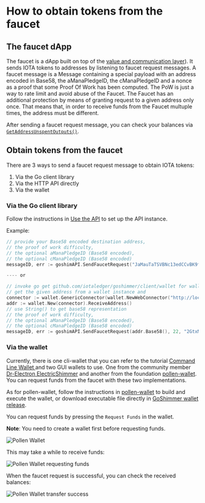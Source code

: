 # How to obtain tokens from the faucet

## The faucet dApp
The faucet is a dApp built on top of the [value and communication layer](../apis/communication.md)). It sends IOTA tokens to addresses by listening to faucet request messages. A faucet message is a Message containing a special payload with an address encoded in Base58, the aManaPledgeID, the cManaPledgeID and a nonce as a proof that some Proof Of Work has been computed. The PoW is just a way to rate limit and avoid abuse of the Faucet. The Faucet has an additional protection by means of granting request to a given address only once. That means that, in order to receive funds from the Faucet multuple times, the address must be different.

After sending a faucet request message, you can check your balances via [`GetAddressUnspentOutputs()`](../apis/ledgerstate.md).

## Obtain tokens from the faucet
There are 3 ways to send a faucet request message to obtain IOTA tokens:
1. Via the Go client library
2. Via the HTTP API directly
3. Via the wallet

### Via the Go client library
Follow the instructions in [Use the API](../apis/api.md) to set up the API instance. 

Example:
```go
// provide your Base58 encoded destination address,
// the proof of work difficulty,
// the optional aManaPledgeID (Base58 encoded),
// the optional cManaPledgeID (Base58 encoded)
messageID, err := goshimAPI.SendFaucetRequest("JaMauTaTSVBNc13edCCvBK9fZxZ1KKW5fXegT1B7N9jY", 22, "2GtxMQD94KvDH1SJPJV7icxofkyV1njuUZKtsqKmtux5", "2GtxMQD94KvDH1SJPJV7icxofkyV1njuUZKtsqKmtux5")

---- or

// invoke go get github.com/iotaledger/goshimmer/client/wallet for wallet usage
// get the given address from a wallet instance and
connector := wallet.GenericConnector(wallet.NewWebConnector("http://localhost:8080"))
addr := wallet.New(connector).ReceiveAddress()
// use String() to get base58 representation
// the proof of work difficulty,
// the optional aManaPledgeID (Base58 encoded),
// the optional cManaPledgeID (Base58 encoded)
messageID, err := goshimAPI.SendFaucetRequest(addr.Base58(), 22, "2GtxMQD94KvDH1SJPJV7icxofkyV1njuUZKtsqKmtux5", "2GtxMQD94KvDH1SJPJV7icxofkyV1njuUZKtsqKmtux5")
```

### Via the wallet
Currently, there is one cli-wallet that you can refer to the tutorial [Command Line Wallet
](./wallet.md) and two GUI wallets to use. One from the community member [Dr-Electron ElectricShimmer](https://github.com/Dr-Electron/ElectricShimmer) and another from the foundation [pollen-wallet](https://github.com/iotaledger/pollen-wallet/tree/master). You can request funds from the faucet with these two implementations.

As for pollen-wallet, follow the instructions in [pollen-wallet](https://github.com/iotaledger/pollen-wallet/tree/master) to build and execute the wallet, or download executable file directly in [GoShimmer wallet release](https://github.com/iotaledger/pollen-wallet/releases).

You can request funds by pressing the `Request Funds` in the wallet.

**Note**: You need to create a wallet first before requesting funds.

![Pollen Wallet](/img/tutorials/request_funds/pollen_wallet.png "Pollen Wallet")


This may take a while to receive funds:

![Pollen Wallet requesting funds](/img/tutorials/request_funds/pollen_wallet_requesting_funds.png "Pollen Wallet requesting funds")

When the faucet request is successful, you can check the received balances:

![Pollen Wallet transfer success](/img/tutorials/request_funds/pollen_wallet_transfer_success.png "Pollen Wallet requesting transfer success")
